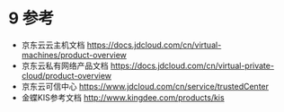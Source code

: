 # 9 参考 

- 京东云云主机文档 https://docs.jdcloud.com/cn/virtual-machines/product-overview 
- 京东云私有网络产品文档 https://docs.jdcloud.com/cn/virtual-private-cloud/product-overview 
- 京东云可信中心 https://www.jdcloud.com/cn/service/trustedCenter
- 金蝶KIS参考文档 http://www.kingdee.com/products/kis
